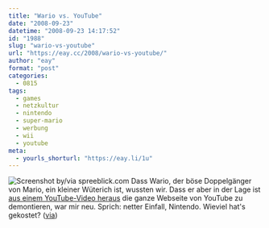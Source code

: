 ```yaml
---
title: "Wario vs. YouTube"
date: "2008-09-23"
datetime: "2008-09-23 14:17:52"
id: "1988"
slug: "wario-vs-youtube"
url: "https://eay.cc/2008/wario-vs-youtube/"
author: "eay"
format: "post"
categories:
  - 0815
tags:
  - games
  - netzkultur
  - nintendo
  - super-mario
  - werbung
  - wii
  - youtube
meta:
  - yourls_shorturl: "https://eay.li/1u"
---
```


![](/uploads/2008/warioyoutube.jpg "Screenshot by/via spreeblick.com") Dass Wario, der böse Doppelgänger von Mario, ein kleiner Wüterich ist, wussten wir. Dass er aber in der Lage ist [aus einem YouTube-Video heraus](http://www.youtube.com/experiencewii) die ganze Webseite von YouTube zu demontieren, war mir neu. Sprich: netter Einfall, Nintendo. Wieviel hat's gekostet? ([via](http://www.spreeblick.com/2008/09/23/wario-zerlegt-youtube/))
